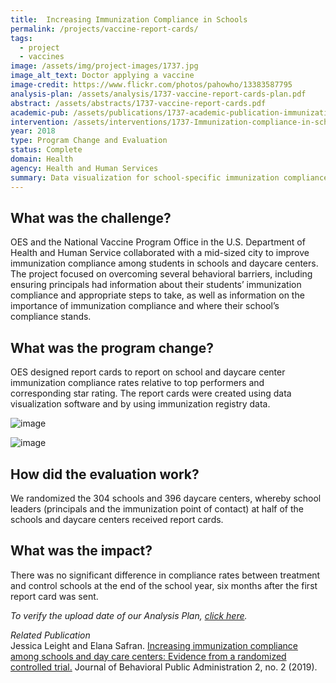 ```yaml
---
title:  Increasing Immunization Compliance in Schools
permalink: /projects/vaccine-report-cards/
tags:
  - project
  - vaccines
image: /assets/img/project-images/1737.jpg
image_alt_text: Doctor applying a vaccine
image-credit: https://www.flickr.com/photos/pahowho/13383587795
analysis-plan: /assets/analysis/1737-vaccine-report-cards-plan.pdf
abstract: /assets/abstracts/1737-vaccine-report-cards.pdf
academic-pub: /assets/publications/1737-academic-publication-immunization-report-cards-2019.pdf
intervention: /assets/interventions/1737-Immunization-compliance-in-schools-Intervention-pack.pdf
year: 2018 
type: Program Change and Evaluation
status: Complete
domain: Health
agency: Health and Human Services
summary: Data visualization for school-specific immunization compliance reports did not impact compliance rates.
---
```


## What was the challenge?

OES and the National Vaccine Program Office in the U.S. Department of Health and Human Service collaborated with a mid-sized city to improve immunization compliance among students in schools and daycare centers. The project focused on overcoming several behavioral barriers, including ensuring principals had information about their students’ immunization compliance and appropriate steps to take, as well as information on the importance of immunization compliance and where their school’s compliance stands. 

## What was the program change?

OES designed report cards to report on school and daycare center immunization compliance rates relative to top performers and corresponding star rating. The report cards were created using data visualization software and by using immunization registry data. 

![image]({{site.baseurl}}/assets/img/project-images/1739-image.png)

![image]({{site.baseurl}}/assets/img/project-images/1737-image2.png)

## How did the evaluation work?

We randomized the 304 schools and 396 daycare centers, whereby school leaders (principals and the immunization point of contact) at half of the schools and daycare centers received report cards. 

## What was the impact?

There was no significant difference in compliance rates between treatment and control schools at the end of the school year, six months after the first report card was sent.

<i>To verify the upload date of our Analysis Plan, <a href="https://github.com/gsa-oes/office-of-evaluation-sciences/commits/master/assets/analysis/1737-vaccine-report-cards-plan.pdf">click here</a>.</i>

<i> Related Publication</i>
<br>
Jessica Leight and Elana Safran. <a href="https://journal-bpa.org/index.php/jbpa/article/view/55">Increasing immunization compliance among schools and day care centers: Evidence from a randomized controlled trial.</a> Journal of Behavioral Public Administration 2, no. 2 (2019).
